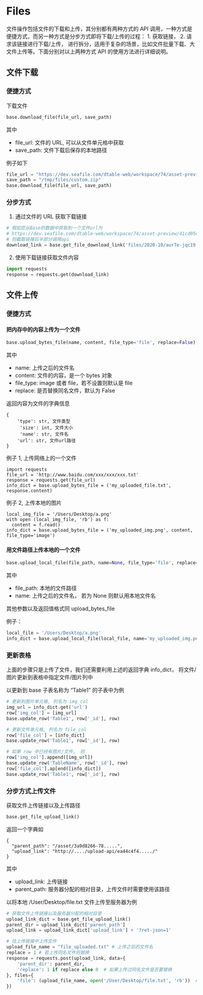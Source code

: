 # Files

文件操作包括文件的下载和上传，其分别都有两种方式的 API 调用，一种方式是便捷方式，而另一种方式是分步方式即将下载/上传的过程： 1. 获取链接， 2. 请求该链接进行下载/上传， 进行拆分，适用于复杂的场景，比如文件批量下载、大文件上传等。下面分别对以上两种方式 API 的使用方法进行详细说明。

## 文件下载

### 便捷方式

下载文件

```python
base.download_file(file_url, save_path)
```

其中

* file_url: 文件的 URL, 可以从文件单元格中获取
* save_path: 文件下载后保存的本地路径

例子如下

```python
file_url = "https://dev.seafile.com/dtable-web/workspace/74/asset-preview/41cd05da-b29a-4428-bc31-bd66f4600817/files/2020-10/aur7e-jqc19.zip"
save_path = "/tmp/files/custom.zip"
base.download_file(file_url, save_path)
```

### 分步方式

1) 通过文件的 URL 获取下载链接

```python
# 假如您从Base的数据中获取到一个文件url为
# https://dev.seafile.com/dtable-web/workspace/74/asset-preview/41cd05da-b29a-4428-bc31-bd66f4600817/files/2020-10/aur7e-jqc19.zip
# 则截取链接后半部分调用api
download_link = base.get_file_download_link('files/2020-10/aur7e-jqc19.zip')
```

2) 使用下载链接获取文件内容

```python
import requests
response = requests.get(download_link)
```

## 文件上传

### 便捷方式

#### 把内存中的内容上传为一个文件

```python
base.upload_bytes_file(name, content, file_type='file', replace=False)
```

其中

* name: 上传之后的文件名
* content: 文件的内容，是一个 bytes 对象
* file_type: image 或者 file，若不设置则默认是 file
* replace: 是否替换同名文件，默认为 False

返回内容为文件的字典信息

```
{
    'type': str, 文件类型
     'size': int, 文件大小
     'name': str, 文件名
    'url': str, 文件url路径
}
```

例子 1, 上传网络上的一个文件

```
import requests
file_url = 'http://www.baidu.com/xxx/xxx/xxx.txt'
response = requests.get(file_url)
info_dict = base.upload_bytes_file = ('my_uploaded_file.txt', response.content)
```

例子 2, 上传本地的图片

```
local_img_file = '/Users/Desktop/a.png'
with open (local_img_file, 'rb') as f:
  content = f.read()
info_dict = base.upload_bytes_file = ('my_uploaded_img.png', content, file_type='image')
```


#### 用文件路径上传本地的一个文件

```python
base.upload_local_file(file_path, name=None, file_type='file', replace=False)
```

其中

* file_path: 本地的文件路径
* name: 上传之后的文件名， 若为 None 则默认用本地文件名

其他参数以及返回值格式同 upload_bytes_file

例子：

```python
local_file = '/Users/Desktop/a.png'
info_dict = base.upload_local_file(local_file, name='my_uploaded_img.png', file_type='image', replace=True)
```

### 更新表格

上面的步骤只是上传了文件，我们还需要利用上述的返回字典 info_dict， 将文件/图片更新到表格中指定文件/图片列中

以更新到 base 子表名称为 “Table1” 的子表中为例

```python
# 更新到图片单元格, 列名为 img_col
img_url = info_dict.get('url')
row['img_col'] = [img_url]
base.update_row('Table1', row['_id'], row)

# 更新文件单元格, 列名为 file_col
row['file_col'] = [info_dict]
base.update_row('Table1', row['_id'], row)

# 如果 row 中已经有图片/文件， 则
row['img_col'].append([img_url])
base.update_row('TableName', row['_id'], row)
row['file_col'].ap[end([info_dict])
base.update_row('Table1', row['_id'], row)
```

### 分步方式上传文件

获取文件上传链接以及上传路径

```python
base.get_file_upload_link()
```

返回一个字典如

```
{
  "parent_path": "/asset/3a9d8266-78.....",		
  "upload_link": "http://..../upload-api/ea44c4f4...../"
}
```

其中

* upload_link: 上传链接
* parent_path: 服务器分配的相对目录，上传文件时需要使用该路径

以将本地 /User/Desktop/file.txt 文件上传至服务器为例

```python
# 获取文件上传链接以及服务器分配的相对目录
upload_link_dict = base.get_file_upload_link()
parent_dir = upload_link_dict['parent_path']
upload_link = upload_link_dict['upload_link'] + '?ret-json=1'

# 往上传链接中上传文件
upload_file_name = "file_uploaded.txt" # 上传之后的文件名
replace = 1 # 若上传同名文件则替换
response = requests.post(upload_link, data={
    'parent_dir': parent_dir,
    'replace': 1 if replace else 0  # 如果上传过同名文件是否要替换
}, files={
    'file': (upload_file_name, open('/User/Desktop/file.txt', 'rb'))  # 要上传的文件
})
```

